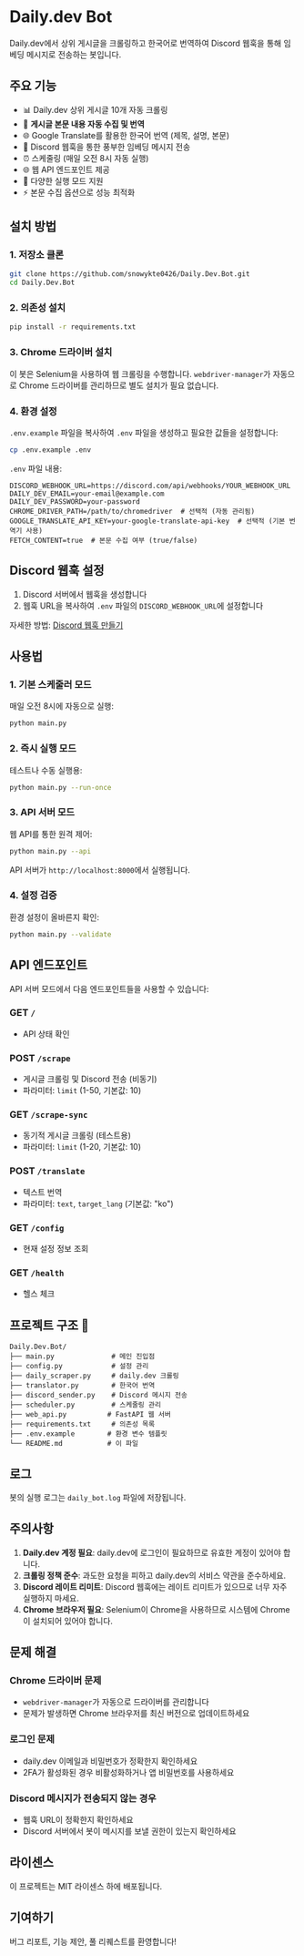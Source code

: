 # Daily.dev Bot

Daily.dev에서 상위 게시글을 크롤링하고 한국어로 번역하여 Discord 웹훅을 통해 임베딩 메시지로 전송하는 봇입니다.

## 주요 기능

- 📊 Daily.dev 상위 게시글 10개 자동 크롤링
- 📖 **게시글 본문 내용 자동 수집 및 번역**
- 🌐 Google Translate를 활용한 한국어 번역 (제목, 설명, 본문)
- 💬 Discord 웹훅을 통한 풍부한 임베딩 메시지 전송
- ⏰ 스케줄링 (매일 오전 8시 자동 실행)
- 🌐 웹 API 엔드포인트 제공
- 🔧 다양한 실행 모드 지원
- ⚡ 본문 수집 옵션으로 성능 최적화

## 설치 방법

### 1. 저장소 클론

```bash
git clone https://github.com/snowykte0426/Daily.Dev.Bot.git
cd Daily.Dev.Bot
```

### 2. 의존성 설치

```bash
pip install -r requirements.txt
```

### 3. Chrome 드라이버 설치

이 봇은 Selenium을 사용하여 웹 크롤링을 수행합니다. `webdriver-manager`가 자동으로 Chrome 드라이버를 관리하므로 별도 설치가 필요 없습니다.

### 4. 환경 설정

`.env.example` 파일을 복사하여 `.env` 파일을 생성하고 필요한 값들을 설정합니다:

```bash
cp .env.example .env
```

`.env` 파일 내용:

```env
DISCORD_WEBHOOK_URL=https://discord.com/api/webhooks/YOUR_WEBHOOK_URL
DAILY_DEV_EMAIL=your-email@example.com
DAILY_DEV_PASSWORD=your-password
CHROME_DRIVER_PATH=/path/to/chromedriver  # 선택적 (자동 관리됨)
GOOGLE_TRANSLATE_API_KEY=your-google-translate-api-key  # 선택적 (기본 번역기 사용)
FETCH_CONTENT=true  # 본문 수집 여부 (true/false)
```

## Discord 웹훅 설정

1. Discord 서버에서 웹훅을 생성합니다
2. 웹훅 URL을 복사하여 `.env` 파일의 `DISCORD_WEBHOOK_URL`에 설정합니다

자세한 방법: [Discord 웹훅 만들기](https://support.discord.com/hc/ko/articles/228383668)

## 사용법 

### 1. 기본 스케줄러 모드

매일 오전 8시에 자동으로 실행:

```bash
python main.py
```

### 2. 즉시 실행 모드

테스트나 수동 실행용:

```bash
python main.py --run-once
```

### 3. API 서버 모드

웹 API를 통한 원격 제어:

```bash
python main.py --api
```

API 서버가 `http://localhost:8000`에서 실행됩니다.

### 4. 설정 검증

환경 설정이 올바른지 확인:

```bash
python main.py --validate
```

## API 엔드포인트

API 서버 모드에서 다음 엔드포인트들을 사용할 수 있습니다:

### GET `/`
- API 상태 확인

### POST `/scrape`
- 게시글 크롤링 및 Discord 전송 (비동기)
- 파라미터: `limit` (1-50, 기본값: 10)

### GET `/scrape-sync`
- 동기적 게시글 크롤링 (테스트용)
- 파라미터: `limit` (1-20, 기본값: 10)

### POST `/translate`
- 텍스트 번역
- 파라미터: `text`, `target_lang` (기본값: "ko")

### GET `/config`
- 현재 설정 정보 조회

### GET `/health`
- 헬스 체크

## 프로젝트 구조 📁

```
Daily.Dev.Bot/
├── main.py              # 메인 진입점
├── config.py            # 설정 관리
├── daily_scraper.py     # daily.dev 크롤링
├── translator.py        # 한국어 번역
├── discord_sender.py    # Discord 메시지 전송
├── scheduler.py         # 스케줄링 관리
├── web_api.py          # FastAPI 웹 서버
├── requirements.txt     # 의존성 목록
├── .env.example        # 환경 변수 템플릿
└── README.md           # 이 파일
```

## 로그 

봇의 실행 로그는 `daily_bot.log` 파일에 저장됩니다.

## 주의사항 

1. **Daily.dev 계정 필요**: daily.dev에 로그인이 필요하므로 유효한 계정이 있어야 합니다.
2. **크롤링 정책 준수**: 과도한 요청을 피하고 daily.dev의 서비스 약관을 준수하세요.
3. **Discord 레이트 리미트**: Discord 웹훅에는 레이트 리미트가 있으므로 너무 자주 실행하지 마세요.
4. **Chrome 브라우저 필요**: Selenium이 Chrome을 사용하므로 시스템에 Chrome이 설치되어 있어야 합니다.

## 문제 해결 

### Chrome 드라이버 문제
- `webdriver-manager`가 자동으로 드라이버를 관리합니다
- 문제가 발생하면 Chrome 브라우저를 최신 버전으로 업데이트하세요

### 로그인 문제
- daily.dev 이메일과 비밀번호가 정확한지 확인하세요
- 2FA가 활성화된 경우 비활성화하거나 앱 비밀번호를 사용하세요

### Discord 메시지가 전송되지 않는 경우
- 웹훅 URL이 정확한지 확인하세요
- Discord 서버에서 봇이 메시지를 보낼 권한이 있는지 확인하세요

## 라이센스

이 프로젝트는 MIT 라이센스 하에 배포됩니다.

## 기여하기

버그 리포트, 기능 제안, 풀 리퀘스트를 환영합니다!
